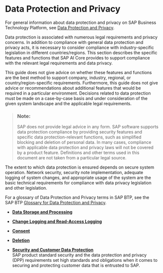 <!-- loiod25e4c9f12554f2c982ea4f59b04f625 -->

# Data Protection and Privacy

For general information about data protection and privacy on SAP Business Technology Platform, see [Data Protection and Privacy](https://help.sap.com/viewer/65de2977205c403bbc107264b8eccf4b/Cloud/en-US/7e513d31704a4a87831191e504ca850a.html).

Data protection is associated with numerous legal requirements and privacy concerns. In addition to compliance with general data protection and privacy acts, it is necessary to consider compliance with industry-specific legislation in different countries/regions. This section describes the specific features and functions that SAP AI Core provides to support compliance with the relevant legal requirements and data privacy.

This guide does not give advice on whether these features and functions are the best method to support company, industry, regional, or country/region-specific requirements. Furthermore, this guide does not give advice or recommendations about additional features that would be required in a particular environment. Decisions related to data protection must be made on a case-by-case basis and under consideration of the given system landscape and the applicable legal requirements.

> ### Note:  
> SAP does not provide legal advice in any form. SAP software supports data protection compliance by providing security features and specific data protection-relevant functions, such as simplified blocking and deletion of personal data. In many cases, compliance with applicable data protection and privacy laws will not be covered by a product feature. Definitions and other terms used in this document are not taken from a particular legal source.

The extent to which data protection is ensured depends on secure system operation. Network security, security note implementation, adequate logging of system changes, and appropriate usage of the system are the basic technical requirements for compliance with data privacy legislation and other legislation.

For a glossary of Data Protection and Privacy terms in SAP BTP, see the SAP BTP [Glossary for Data Protection and Privacy](https://help.sap.com/viewer/65de2977205c403bbc107264b8eccf4b/Cloud/en-US/a57e0ab085404ef483a8c99e50cbf91e.html).

-   **[Data Storage and Processing](data-storage-and-processing-74fc987.md "")**  

-   **[Change Logging and Read-Access Logging](change-logging-and-read-access-logging-7cf1455.md "")**  

-   **[Consent](consent-9fc8fcb.md "")**  

-   **[Deletion](deletion-44d7acf.md "")**  

-   **[Security and Customer Data Protection](security-and-customer-data-protection-ab59395.md "SAP product standard security and the data protection and privacy (DPP) requirements set
		high standards and obligations when it comes to securing and protecting customer data that
		is entrusted to SAP.")**  
SAP product standard security and the data protection and privacy \(DPP\) requirements set high standards and obligations when it comes to securing and protecting customer data that is entrusted to SAP.

